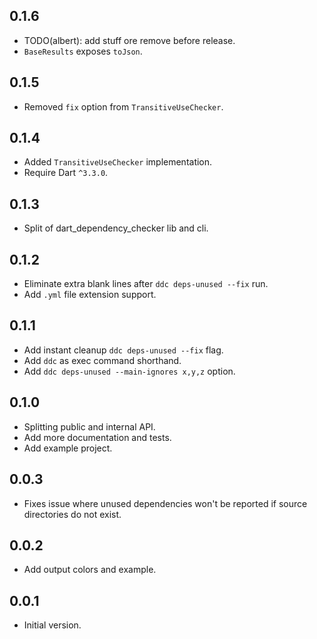 ## 0.1.6

- TODO(albert): add stuff ore remove before release.
- `BaseResults` exposes `toJson`.

## 0.1.5

- Removed `fix` option from `TransitiveUseChecker`.

## 0.1.4

- Added `TransitiveUseChecker` implementation.
- Require Dart `^3.3.0`.

## 0.1.3

- Split of dart_dependency_checker lib and cli.

## 0.1.2

- Eliminate extra blank lines after `ddc deps-unused --fix` run.
- Add `.yml` file extension support.

## 0.1.1

- Add instant cleanup `ddc deps-unused --fix` flag.
- Add `ddc` as exec command shorthand.
- Add `ddc deps-unused --main-ignores x,y,z` option.

## 0.1.0

- Splitting public and internal API.
- Add more documentation and tests.
- Add example project.

## 0.0.3

- Fixes issue where unused dependencies won't be reported if source directories do not exist.

## 0.0.2

- Add output colors and example.

## 0.0.1

- Initial version.
